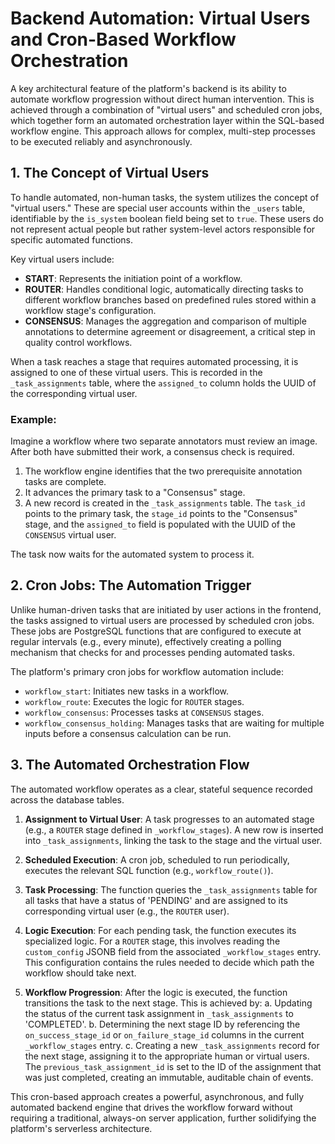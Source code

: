 # Backend Automation: Virtual Users and Cron-Based Workflow Orchestration

A key architectural feature of the platform's backend is its ability to automate workflow progression without direct human intervention. This is achieved through a combination of "virtual users" and scheduled cron jobs, which together form an automated orchestration layer within the SQL-based workflow engine. This approach allows for complex, multi-step processes to be executed reliably and asynchronously.

## 1. The Concept of Virtual Users

To handle automated, non-human tasks, the system utilizes the concept of "virtual users." These are special user accounts within the `_users` table, identifiable by the `is_system` boolean field being set to `true`. These users do not represent actual people but rather system-level actors responsible for specific automated functions.

Key virtual users include:
*   **START**: Represents the initiation point of a workflow.
*   **ROUTER**: Handles conditional logic, automatically directing tasks to different workflow branches based on predefined rules stored within a workflow stage's configuration.
*   **CONSENSUS**: Manages the aggregation and comparison of multiple annotations to determine agreement or disagreement, a critical step in quality control workflows.

When a task reaches a stage that requires automated processing, it is assigned to one of these virtual users. This is recorded in the `_task_assignments` table, where the `assigned_to` column holds the UUID of the corresponding virtual user.

### Example:
Imagine a workflow where two separate annotators must review an image. After both have submitted their work, a consensus check is required.

1.  The workflow engine identifies that the two prerequisite annotation tasks are complete.
2.  It advances the primary task to a "Consensus" stage.
3.  A new record is created in the `_task_assignments` table. The `task_id` points to the primary task, the `stage_id` points to the "Consensus" stage, and the `assigned_to` field is populated with the UUID of the `CONSENSUS` virtual user.

The task now waits for the automated system to process it.

## 2. Cron Jobs: The Automation Trigger

Unlike human-driven tasks that are initiated by user actions in the frontend, the tasks assigned to virtual users are processed by scheduled cron jobs. These jobs are PostgreSQL functions that are configured to execute at regular intervals (e.g., every minute), effectively creating a polling mechanism that checks for and processes pending automated tasks.

The platform's primary cron jobs for workflow automation include:

*   `workflow_start`: Initiates new tasks in a workflow.
*   `workflow_route`: Executes the logic for `ROUTER` stages.
*   `workflow_consensus`: Processes tasks at `CONSENSUS` stages.
*   `workflow_consensus_holding`: Manages tasks that are waiting for multiple inputs before a consensus calculation can be run.

## 3. The Automated Orchestration Flow

The automated workflow operates as a clear, stateful sequence recorded across the database tables.

1.  **Assignment to Virtual User**: A task progresses to an automated stage (e.g., a `ROUTER` stage defined in `_workflow_stages`). A new row is inserted into `_task_assignments`, linking the task to the stage and the virtual user.

2.  **Scheduled Execution**: A cron job, scheduled to run periodically, executes the relevant SQL function (e.g., `workflow_route()`).

3.  **Task Processing**: The function queries the `_task_assignments` table for all tasks that have a status of 'PENDING' and are assigned to its corresponding virtual user (e.g., the `ROUTER` user).

4.  **Logic Execution**: For each pending task, the function executes its specialized logic. For a `ROUTER` stage, this involves reading the `custom_config` JSONB field from the associated `_workflow_stages` entry. This configuration contains the rules needed to decide which path the workflow should take next.

5.  **Workflow Progression**: After the logic is executed, the function transitions the task to the next stage. This is achieved by:
    a.  Updating the status of the current task assignment in `_task_assignments` to 'COMPLETED'.
    b.  Determining the next stage ID by referencing the `on_success_stage_id` or `on_failure_stage_id` columns in the current `_workflow_stages` entry.
    c.  Creating a new `_task_assignments` record for the next stage, assigning it to the appropriate human or virtual users. The `previous_task_assignment_id` is set to the ID of the assignment that was just completed, creating an immutable, auditable chain of events.

This cron-based approach creates a powerful, asynchronous, and fully automated backend engine that drives the workflow forward without requiring a traditional, always-on server application, further solidifying the platform's serverless architecture.